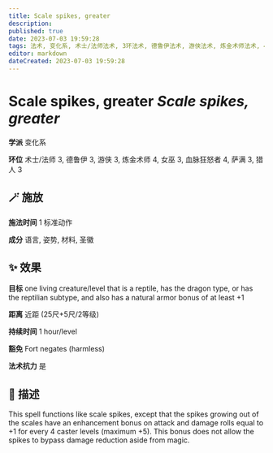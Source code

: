 ```yaml
---
title: Scale spikes, greater
description: 
published: true
date: 2023-07-03 19:59:28
tags: 法术, 变化系, 术士/法师法术, 3环法术, 德鲁伊法术, 游侠法术, 炼金术师法术, 4环法术, 女巫法术, 血脉狂怒者法术, 萨满法术, 猎人法术
editor: markdown
dateCreated: 2023-07-03 19:59:28
---
```


# **Scale spikes, greater** *Scale spikes, greater*

**学派** 变化系 

**环位** 术士/法师 3, 德鲁伊 3, 游侠 3, 炼金术师 4, 女巫 3, 血脉狂怒者 4, 萨满 3, 猎人 3

## 🪄 施放

**施法时间** 1 标准动作

**成分** 语言, 姿势, 材料, 圣徽

## ✨ 效果 

**目标** one living creature/level that is a reptile, has the dragon type, or has the reptilian subtype, and also has a natural armor bonus of at least +1 

**距离** 近距 (25尺+5尺/2等级)  

**持续时间** 1 hour/level 

**豁免** Fort negates (harmless)

**法术抗力** 是

## 📖 描述

This spell functions like scale spikes, except that the spikes growing out of the scales have an enhancement bonus on attack and damage rolls equal to +1 for every 4 caster levels (maximum +5). This bonus does not allow the spikes to bypass damage reduction aside from magic.
    
